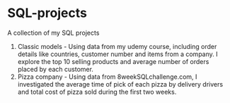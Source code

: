 # SQL-projects
A collection of my SQL projects

1) Classic models - Using data from my udemy course, including order details like countries, customer number and items from a company.
   I explore the top 10 selling products and average number of orders placed by each customer. 
2) Pizza company - Using data from 8weekSQLchallenge.com, I investigated the average time of pick of each pizza by delivery drivers and total cost of pizza sold during the first two weeks. 
